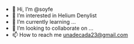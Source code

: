 - 👋 Hi, I’m @soyfe
- 👀 I’m interested in Helium Denylist
- 🌱 I’m currently learning ...
- 💞️ I’m looking to collaborate on ...
- 📫 How to reach me unadecada23@gmail.com

<!---
soyfe/soyfe is a ✨ special ✨ repository because its `README.md` (this file) appears on your GitHub profile.
You can click the Preview link to take a look at your changes.
--->
